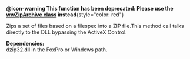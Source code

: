 ﻿**@icon-warning This function has been deprecated: Please use the [wwZipArchive class](VFPS://Topic/_6WW0Y5KQQ) instead**{style="color: red"}

Zips a set of files based on a filespec into a ZIP file.This method call talks directly to the DLL bypassing the ActiveX Control. 

**Dependencies:**  
dzip32.dll in the FoxPro or Windows path.